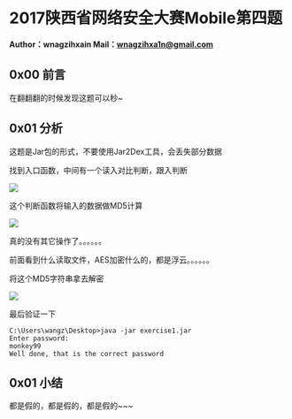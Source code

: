 # 2017陕西省网络安全大赛Mobile第四题

**Author：wnagzihxain
Mail：wnagzihxa1n@gmail.com**

## 0x00 前言
在翻翻翻的时候发现这题可以秒~

## 0x01 分析
这题是Jar包的形式，不要使用Jar2Dex工具，会丢失部分数据

找到入口函数，中间有一个读入对比判断，跟入判断

![](Image/1.png)

这个判断函数将输入的数据做MD5计算

![](Image/2.png)

真的没有其它操作了。。。。。。

前面看到什么读取文件，AES加密什么的，都是浮云。。。。。。

将这个MD5字符串拿去解密

![](Image/3.png)

最后验证一下
```
C:\Users\wangz\Desktop>java -jar exercise1.jar
Enter password:
monkey99
Well done, that is the correct password
```

## 0x01 小结
都是假的，都是假的，都是假的~~~

